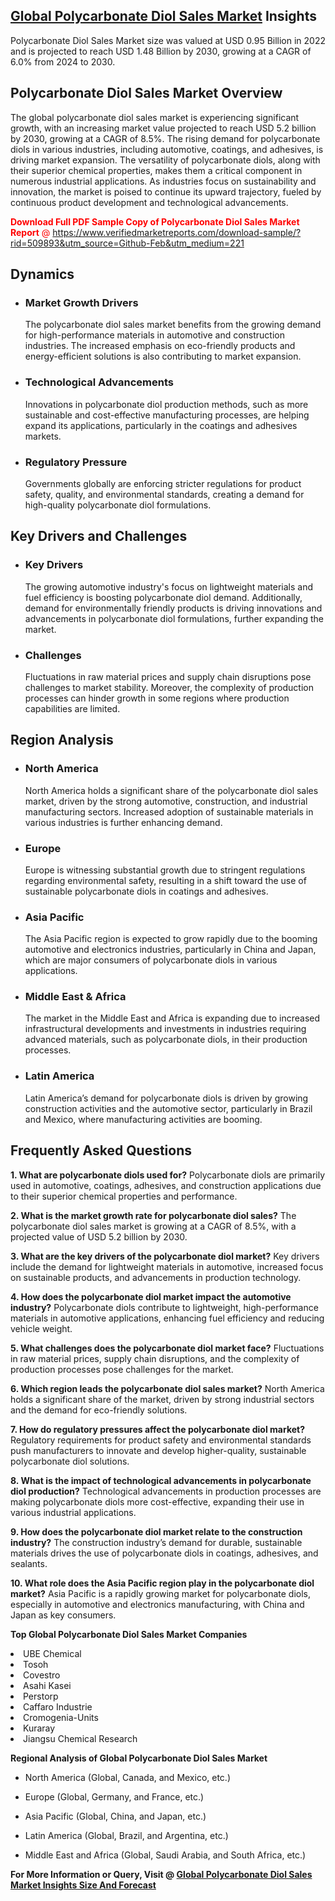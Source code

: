 <h2><a href="https://www.verifiedmarketreports.com/download-sample/?rid=509893&amp;utm_source=Github&amp;utm_medium=221" target="_blank">Global Polycarbonate Diol Sales Market</a> Insights</h2><p>Polycarbonate Diol Sales Market size was valued at USD 0.95 Billion in 2022 and is projected to reach USD 1.48 Billion by 2030, growing at a CAGR of 6.0% from 2024 to 2030.</p><p> <h2>Polycarbonate Diol Sales Market Overview</h2> <p>The global polycarbonate diol sales market is experiencing significant growth, with an increasing market value projected to reach USD 5.2 billion by 2030, growing at a CAGR of 8.5%. The rising demand for polycarbonate diols in various industries, including automotive, coatings, and adhesives, is driving market expansion. The versatility of polycarbonate diols, along with their superior chemical properties, makes them a critical component in numerous industrial applications. As industries focus on sustainability and innovation, the market is poised to continue its upward trajectory, fueled by continuous product development and technological advancements. </p> <p><p><span class=""><span style="color: #ff0000;"><strong>Download Full PDF Sample Copy of Polycarbonate Diol Sales Market Report</strong> @ </span><a href="https://www.verifiedmarketreports.com/download-sample/?rid=509893&amp;utm_source=Github-Feb&amp;utm_medium=221" target="_blank">https://www.verifiedmarketreports.com/download-sample/?rid=509893&amp;utm_source=Github-Feb&amp;utm_medium=221</a></span></p></p> <h2>Dynamics</h2> <ul> <li><h3>Market Growth Drivers</h3> The polycarbonate diol sales market benefits from the growing demand for high-performance materials in automotive and construction industries. The increased emphasis on eco-friendly products and energy-efficient solutions is also contributing to market expansion.</li> <li><h3>Technological Advancements</h3> Innovations in polycarbonate diol production methods, such as more sustainable and cost-effective manufacturing processes, are helping expand its applications, particularly in the coatings and adhesives markets.</li> <li><h3>Regulatory Pressure</h3> Governments globally are enforcing stricter regulations for product safety, quality, and environmental standards, creating a demand for high-quality polycarbonate diol formulations.</li> </ul> <h2>Key Drivers and Challenges</h2> <ul> <li><h3>Key Drivers</h3> The growing automotive industry's focus on lightweight materials and fuel efficiency is boosting polycarbonate diol demand. Additionally, demand for environmentally friendly products is driving innovations and advancements in polycarbonate diol formulations, further expanding the market.</li> <li><h3>Challenges</h3> Fluctuations in raw material prices and supply chain disruptions pose challenges to market stability. Moreover, the complexity of production processes can hinder growth in some regions where production capabilities are limited.</li> </ul> <h2>Region Analysis</h2> <ul> <li><h3>North America</h3> North America holds a significant share of the polycarbonate diol sales market, driven by the strong automotive, construction, and industrial manufacturing sectors. Increased adoption of sustainable materials in various industries is further enhancing demand.</li> <li><h3>Europe</h3> Europe is witnessing substantial growth due to stringent regulations regarding environmental safety, resulting in a shift toward the use of sustainable polycarbonate diols in coatings and adhesives.</li> <li><h3>Asia Pacific</h3> The Asia Pacific region is expected to grow rapidly due to the booming automotive and electronics industries, particularly in China and Japan, which are major consumers of polycarbonate diols in various applications.</li> <li><h3>Middle East & Africa</h3> The market in the Middle East and Africa is expanding due to increased infrastructural developments and investments in industries requiring advanced materials, such as polycarbonate diols, in their production processes.</li> <li><h3>Latin America</h3> Latin America’s demand for polycarbonate diols is driven by growing construction activities and the automotive sector, particularly in Brazil and Mexico, where manufacturing activities are booming.</li> </ul> <h2>Frequently Asked Questions</h2> <p><strong>1. What are polycarbonate diols used for?</strong> Polycarbonate diols are primarily used in automotive, coatings, adhesives, and construction applications due to their superior chemical properties and performance.</p> <p><strong>2. What is the market growth rate for polycarbonate diol sales?</strong> The polycarbonate diol sales market is growing at a CAGR of 8.5%, with a projected value of USD 5.2 billion by 2030.</p> <p><strong>3. What are the key drivers of the polycarbonate diol market?</strong> Key drivers include the demand for lightweight materials in automotive, increased focus on sustainable products, and advancements in production technology.</p> <p><strong>4. How does the polycarbonate diol market impact the automotive industry?</strong> Polycarbonate diols contribute to lightweight, high-performance materials in automotive applications, enhancing fuel efficiency and reducing vehicle weight.</p> <p><strong>5. What challenges does the polycarbonate diol market face?</strong> Fluctuations in raw material prices, supply chain disruptions, and the complexity of production processes pose challenges for the market.</p> <p><strong>6. Which region leads the polycarbonate diol sales market?</strong> North America holds a significant share of the market, driven by strong industrial sectors and the demand for eco-friendly solutions.</p> <p><strong>7. How do regulatory pressures affect the polycarbonate diol market?</strong> Regulatory requirements for product safety and environmental standards push manufacturers to innovate and develop higher-quality, sustainable polycarbonate diol solutions.</p> <p><strong>8. What is the impact of technological advancements in polycarbonate diol production?</strong> Technological advancements in production processes are making polycarbonate diols more cost-effective, expanding their use in various industrial applications.</p> <p><strong>9. How does the polycarbonate diol market relate to the construction industry?</strong> The construction industry’s demand for durable, sustainable materials drives the use of polycarbonate diols in coatings, adhesives, and sealants.</p> <p><strong>10. What role does the Asia Pacific region play in the polycarbonate diol market?</strong> Asia Pacific is a rapidly growing market for polycarbonate diols, especially in automotive and electronics manufacturing, with China and Japan as key consumers.</p> </p><p><strong>Top Global Polycarbonate Diol Sales Market Companies</strong></p><div data-test-id=""><p><li>UBE Chemical</li><li> Tosoh</li><li> Covestro</li><li> Asahi Kasei</li><li> Perstorp</li><li> Caffaro Industrie</li><li> Cromogenia-Units</li><li> Kuraray</li><li> Jiangsu Chemical Research</li></p><div><strong>Regional Analysis of&nbsp;Global Polycarbonate Diol Sales Market</strong></div><ul><li dir="ltr"><p dir="ltr">North America&nbsp;(Global, Canada, and Mexico, etc.)</p></li><li dir="ltr"><p dir="ltr">Europe (Global, Germany, and France, etc.)</p></li><li dir="ltr"><p dir="ltr">Asia Pacific&nbsp;(Global, China, and Japan, etc.)</p></li><li dir="ltr"><p dir="ltr">Latin America&nbsp;(Global, Brazil, and Argentina, etc.)</p></li><li dir="ltr">Middle East and Africa&nbsp;(Global, Saudi Arabia, and South Africa, etc.)</li></ul><p><strong>For More Information or Query, Visit @&nbsp;</strong><strong><a href="https://www.verifiedmarketreports.com/product/polycarbonate-diol-sales-market-size-and-forecast/?utm_source=Github&amp;utm_medium=221" target="_blank">Global Polycarbonate Diol Sales Market Insights Size And Forecast</a></strong></p></div>
